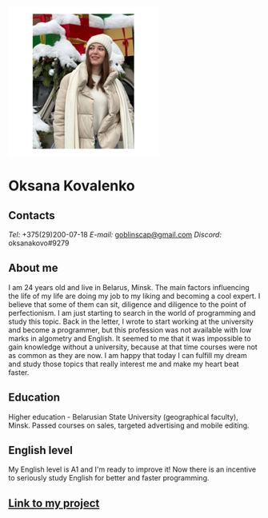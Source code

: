![photo](IMG_5499.PNG)
# **Oksana Kovalenko**
## **Сontacts**
*Tel:* +375(29)200-07-18
*E-mail:* goblinscap@gmail.com
*Discord:* oksanakovo#9279
## **About me**
 I am 24 years old and live in Belarus, Minsk. The main factors influencing the life of my life are doing my job to my liking and becoming a cool expert. I believe that some of them can sit, diligence and diligence to the point of perfectionism. I am just starting to search in the world of programming and study this topic. Back in the letter, I wrote to start working at the university and become a programmer, but this profession was not available with low marks in algometry and English. It seemed to me that it was impossible to gain knowledge without a university, because at that time courses were not as common as they are now. I am happy that today I can fulfill my dream and study those topics that really interest me and make my heart beat faster. 
## **Education**
Higher education - Belarusian State University (geographical faculty), Minsk. Passed courses on sales, targeted advertising and mobile editing.
## **English level**
My English level is A1 and I'm ready to improve it! Now there is an incentive to seriously study English for better and faster programming.

## [Link to my project](https://oksanakovo.github.io/rsschool-cv/cv)